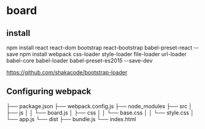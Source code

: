# board


## install
npm install react react-dom bootstrap react-bootstrap babel-preset-react --save
npm install webpack css-loader style-loader file-loader url-loader babel-core babel-loader babel-preset-es2015 --save-dev


https://github.com/shakacode/bootstrap-loader


## Configuring webpack

├── package.json
├── webpack.config.js
├── node_modules
├── src
│   ├── js
│   │   └── board.js
│   ├── css
│   │   └── base.css
│   │   └── style.css
│   └── app.js
└── dist
    ├── bundle.js
    └── index.html